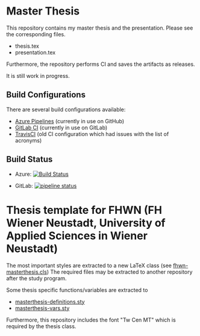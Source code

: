 # Master Thesis
This repository contains my master thesis and the presentation.
Please see the corresponding files.
 * thesis.tex
 * presentation.tex

Furthermore, the repository performs CI and saves the artifacts as releases.

It is still work in progress.

## Build Configurations
There are several build configurations available:
* [Azure Pipelines](azure-pipelines.yml) (currently in use on GitHub)
* [GitLab CI](.gitlab-ci.yml) (currently in use on GitLab)
* [TravisCI](.travis.yml) (old CI configuration which had issues with the list of acronyms)

## Build Status
* Azure: [![Build Status](https://dev.azure.com/kource/FHWN/_apis/build/status/mrdavidkovacs.MasterThesis?branchName=master)](https://dev.azure.com/kource/FHWN/_build/latest?definitionId=13&branchName=master)

* GitLab: [![pipeline status](https://gitlab.com/mr.david.kovacs/MasterThesis/badges/master/pipeline.svg)](https://gitlab.com/mr.david.kovacs/MasterThesis/commits/master)

# Thesis template for FHWN (FH Wiener Neustadt, University of Applied Sciences in Wiener Neustadt)
The most important styles are extracted to a new LaTeX class (see [fhwn-masterthesis.cls](includes/fhwn-masterthesis.cls))
The required files may be extracted to another repository after the study program.

Some thesis specific functions/variables are extracted to 
* [masterthesis-definitions.sty](includes/masterthesis-definitions.sty)
* [masterthesis-vars.sty](includes/masterthesis-vars.sty)

Furthermore, this repository includes the font "Tw Cen MT" which is required by the thesis class.